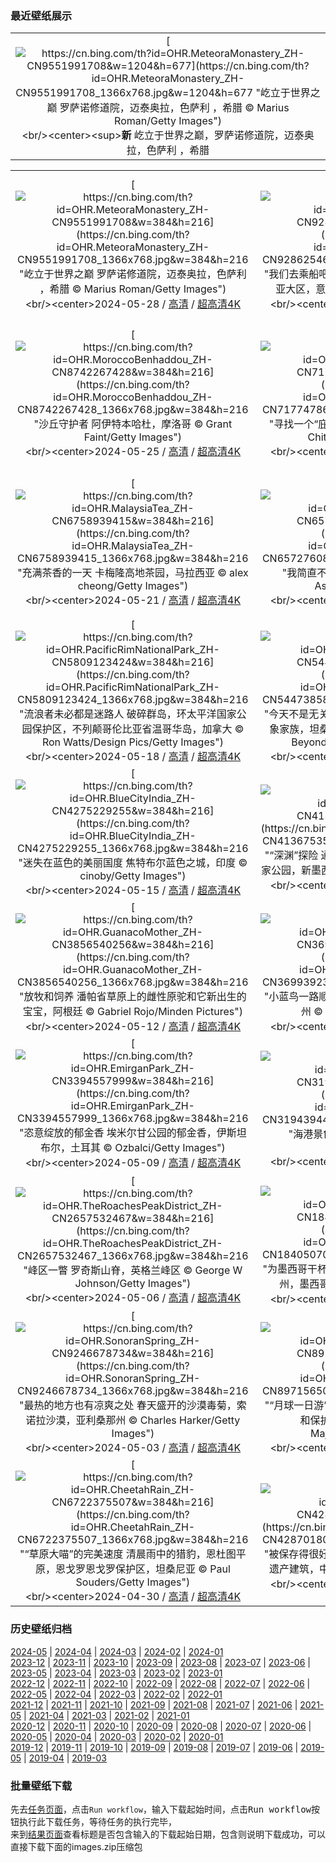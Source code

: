 ### 最近壁纸展示
||
|:---:|
|[![https://cn.bing.com/th?id=OHR.MeteoraMonastery_ZH-CN9551991708&w=1204&h=677](https://cn.bing.com/th?id=OHR.MeteoraMonastery_ZH-CN9551991708_1366x768.jpg&w=1204&h=677 "屹立于世界之巅&#10;罗萨诺修道院，迈泰奥拉，色萨利 ，希腊&#10;© Marius Roman/Getty Images")](https://cn.bing.com/search?q=%e5%b8%8c%e8%85%8a%e7%bd%97%e8%90%a8%e8%af%ba%e4%bf%ae%e9%81%93%e9%99%a2&form=hpcapt&mkt=zh-cn&filters=HpDate:"20240527_1600")<br/><center><sup>**新**</sup>&nbsp;屹立于世界之巅，罗萨诺修道院，迈泰奥拉，色萨利 ，希腊<center/>|

||||
|:---:|:---:|:---:|
|[![https://cn.bing.com/th?id=OHR.MeteoraMonastery_ZH-CN9551991708&w=384&h=216](https://cn.bing.com/th?id=OHR.MeteoraMonastery_ZH-CN9551991708_1366x768.jpg&w=384&h=216 "屹立于世界之巅&#10;罗萨诺修道院，迈泰奥拉，色萨利 ，希腊&#10;© Marius Roman/Getty Images")](https://cn.bing.com/search?q=%e5%b8%8c%e8%85%8a%e7%bd%97%e8%90%a8%e8%af%ba%e4%bf%ae%e9%81%93%e9%99%a2&form=hpcapt&mkt=zh-cn&filters=HpDate:"20240527_1600")<br/><center>2024-05-28 / [高清](https://cn.bing.com/th?id=OHR.MeteoraMonastery_ZH-CN9551991708_1920x1200.jpg&w=1920&h=1200) / [超高清4K](https://cn.bing.com/th?id=OHR.MeteoraMonastery_ZH-CN9551991708_UHD.jpg&w=3840&h=2160)<center/>|[![https://cn.bing.com/th?id=OHR.SestriLevante_ZH-CN9286254645&w=384&h=216](https://cn.bing.com/th?id=OHR.SestriLevante_ZH-CN9286254645_1366x768.jpg&w=384&h=216 "我们去乘船吧！&#10;塞斯特里莱万特的沉默湾，利古里亚大区，意大利&#10;© StevanZZ/Getty Images")](https://cn.bing.com/search?q=%e5%a1%9e%e6%96%af%e7%89%b9%e9%87%8c%e8%8e%b1%e4%b8%87%e7%89%b9&form=hpcapt&mkt=zh-cn&filters=HpDate:"20240526_1600")<br/><center>2024-05-27 / [高清](https://cn.bing.com/th?id=OHR.SestriLevante_ZH-CN9286254645_1920x1200.jpg&w=1920&h=1200) / [超高清4K](https://cn.bing.com/th?id=OHR.SestriLevante_ZH-CN9286254645_UHD.jpg&w=3840&h=2160)<center/>|[![https://cn.bing.com/th?id=OHR.MethowWildflowers_ZH-CN8926661958&w=384&h=216](https://cn.bing.com/th?id=OHR.MethowWildflowers_ZH-CN8926661958_1366x768.jpg&w=384&h=216 "野性与自由&#10;香根和羽扇豆，梅索谷，北喀斯喀特，华盛顿州，美国&#10;© Alan Majchrowicz/Getty Images")](https://cn.bing.com/search?q=%e5%8d%8e%e7%9b%9b%e9%a1%bf%e5%b7%9e%e6%a2%85%e7%b4%a2%e8%b0%b7&form=hpcapt&mkt=zh-cn&filters=HpDate:"20240525_1600")<br/><center>2024-05-26 / [高清](https://cn.bing.com/th?id=OHR.MethowWildflowers_ZH-CN8926661958_1920x1200.jpg&w=1920&h=1200) / [超高清4K](https://cn.bing.com/th?id=OHR.MethowWildflowers_ZH-CN8926661958_UHD.jpg&w=3840&h=2160)<center/>|
|[![https://cn.bing.com/th?id=OHR.MoroccoBenhaddou_ZH-CN8742267428&w=384&h=216](https://cn.bing.com/th?id=OHR.MoroccoBenhaddou_ZH-CN8742267428_1366x768.jpg&w=384&h=216 "沙丘守护者&#10;阿伊特本哈杜，摩洛哥&#10;© Grant Faint/Getty Images")](https://cn.bing.com/search?q=%e9%98%bf%e4%bc%8a%e7%89%b9%e6%9c%ac%e5%93%88%e6%9d%9c+%e6%91%a9%e6%b4%9b%e5%93%a5&form=hpcapt&mkt=zh-cn&filters=HpDate:"20240524_1600")<br/><center>2024-05-25 / [高清](https://cn.bing.com/th?id=OHR.MoroccoBenhaddou_ZH-CN8742267428_1920x1200.jpg&w=1920&h=1200) / [超高清4K](https://cn.bing.com/th?id=OHR.MoroccoBenhaddou_ZH-CN8742267428_UHD.jpg&w=3840&h=2160)<center/>|[![https://cn.bing.com/th?id=OHR.IndianStarTortoise_ZH-CN7177478610&w=384&h=216](https://cn.bing.com/th?id=OHR.IndianStarTortoise_ZH-CN7177478610_1366x768.jpg&w=384&h=216 "寻找一个“庇护所”&#10;印度星龟，斯里兰卡&#10;© Robin Chittenden/Minden Pictures")](https://cn.bing.com/search?q=%e4%b8%96%e7%95%8c%e6%b5%b7%e9%be%9f%e6%97%a5&form=hpcapt&mkt=zh-cn&filters=HpDate:"20240522_1600")<br/><center>2024-05-23 / [高清](https://cn.bing.com/th?id=OHR.IndianStarTortoise_ZH-CN7177478610_1920x1200.jpg&w=1920&h=1200) / [超高清4K](https://cn.bing.com/th?id=OHR.IndianStarTortoise_ZH-CN7177478610_UHD.jpg&w=3840&h=2160)<center/>|[![https://cn.bing.com/th?id=OHR.SnowGumTasmania_ZH-CN6975160884&w=384&h=216](https://cn.bing.com/th?id=OHR.SnowGumTasmania_ZH-CN6975160884_1366x768.jpg&w=384&h=216 "深入了解生物多样性&#10;塔斯马尼亚高山黄桉（假少花桉），费尔德山国家公园，塔斯马尼亚州，澳大利亚&#10;© Ignacio Palacios/Getty Images")](https://cn.bing.com/search?q=%e5%9b%bd%e9%99%85%e7%94%9f%e7%89%a9%e5%a4%9a%e6%a0%b7%e6%80%a7%e6%97%a5&form=hpcapt&mkt=zh-cn&filters=HpDate:"20240521_1600")<br/><center>2024-05-22 / [高清](https://cn.bing.com/th?id=OHR.SnowGumTasmania_ZH-CN6975160884_1920x1200.jpg&w=1920&h=1200) / [超高清4K](https://cn.bing.com/th?id=OHR.SnowGumTasmania_ZH-CN6975160884_UHD.jpg&w=3840&h=2160)<center/>|
|[![https://cn.bing.com/th?id=OHR.MalaysiaTea_ZH-CN6758939415&w=384&h=216](https://cn.bing.com/th?id=OHR.MalaysiaTea_ZH-CN6758939415_1366x768.jpg&w=384&h=216 "充满茶香的一天&#10;卡梅隆高地茶园，马拉西亚&#10;© alex cheong/Getty Images")](https://cn.bing.com/search?q=%e5%9b%bd%e9%99%85%e8%8c%b6%e6%97%a5&form=hpcapt&mkt=zh-cn&filters=HpDate:"20240520_1600")<br/><center>2024-05-21 / [高清](https://cn.bing.com/th?id=OHR.MalaysiaTea_ZH-CN6758939415_1920x1200.jpg&w=1920&h=1200) / [超高清4K](https://cn.bing.com/th?id=OHR.MalaysiaTea_ZH-CN6758939415_UHD.jpg&w=3840&h=2160)<center/>|[![https://cn.bing.com/th?id=OHR.HoneycombBee_ZH-CN6572760814&w=384&h=216](https://cn.bing.com/th?id=OHR.HoneycombBee_ZH-CN6572760814_1366x768.jpg&w=384&h=216 "我简直不敢相信！&#10;蜜蜂照料蜂巢&#10;© Simun Ascic/Alamy Stock Photo")](https://cn.bing.com/search?q=%e4%b8%96%e7%95%8c%e8%9c%9c%e8%9c%82%e6%97%a5&form=hpcapt&mkt=zh-cn&filters=HpDate:"20240519_1600")<br/><center>2024-05-20 / [高清](https://cn.bing.com/th?id=OHR.HoneycombBee_ZH-CN6572760814_1920x1200.jpg&w=1920&h=1200) / [超高清4K](https://cn.bing.com/th?id=OHR.HoneycombBee_ZH-CN6572760814_UHD.jpg&w=3840&h=2160)<center/>|[![https://cn.bing.com/th?id=OHR.VernazzaItaly_ZH-CN6245826569&w=384&h=216](https://cn.bing.com/th?id=OHR.VernazzaItaly_ZH-CN6245826569_1366x768.jpg&w=384&h=216 "历史与大海的交汇处&#10;韦尔纳扎村，五渔村，利古里亚，意大利&#10;© Roberto Moiola/Sysaworld/Getty Images")](https://cn.bing.com/search?q=%e4%ba%94%e6%b8%94%e6%9d%91+%e9%9f%a6%e5%b0%94%e7%ba%b3%e6%89%8e%e6%9d%91&form=hpcapt&mkt=zh-cn&filters=HpDate:"20240518_1600")<br/><center>2024-05-19 / [高清](https://cn.bing.com/th?id=OHR.VernazzaItaly_ZH-CN6245826569_1920x1200.jpg&w=1920&h=1200) / [超高清4K](https://cn.bing.com/th?id=OHR.VernazzaItaly_ZH-CN6245826569_UHD.jpg&w=3840&h=2160)<center/>|
|[![https://cn.bing.com/th?id=OHR.PacificRimNationalPark_ZH-CN5809123424&w=384&h=216](https://cn.bing.com/th?id=OHR.PacificRimNationalPark_ZH-CN5809123424_1366x768.jpg&w=384&h=216 "流浪者未必都是迷路人&#10;破碎群岛，环太平洋国家公园保护区，不列颠哥伦比亚省温哥华岛，加拿大&#10;© Ron Watts/Design Pics/Getty Images")](https://cn.bing.com/search?q=%e7%8e%af%e5%a4%aa%e5%b9%b3%e6%b4%8b%e5%9b%bd%e5%ae%b6%e5%85%ac%e5%9b%ad%e4%bf%9d%e6%8a%a4%e5%8c%ba&form=hpcapt&mkt=zh-cn&filters=HpDate:"20240517_1600")<br/><center>2024-05-18 / [高清](https://cn.bing.com/th?id=OHR.PacificRimNationalPark_ZH-CN5809123424_1920x1200.jpg&w=1920&h=1200) / [超高清4K](https://cn.bing.com/th?id=OHR.PacificRimNationalPark_ZH-CN5809123424_UHD.jpg&w=3840&h=2160)<center/>|[![https://cn.bing.com/th?id=OHR.TarangireElephants_ZH-CN5447385839&w=384&h=216](https://cn.bing.com/th?id=OHR.TarangireElephants_ZH-CN5447385839_1366x768.jpg&w=384&h=216 "今天不是无关紧要的一天&#10;塔兰吉雷国家公园的非洲象家族，坦桑尼亚&#10;© Vicki Jauron, Babylon and Beyond Photography/Getty Images")](https://cn.bing.com/search?q=%e6%bf%92%e5%8d%b1%e7%89%a9%e7%a7%8d&form=hpcapt&mkt=zh-cn&filters=HpDate:"20240516_1600")<br/><center>2024-05-17 / [高清](https://cn.bing.com/th?id=OHR.TarangireElephants_ZH-CN5447385839_1920x1200.jpg&w=1920&h=1200) / [超高清4K](https://cn.bing.com/th?id=OHR.TarangireElephants_ZH-CN5447385839_UHD.jpg&w=3840&h=2160)<center/>|[![https://cn.bing.com/th?id=OHR.ReconquistaVigo_ZH-CN4619580424&w=384&h=216](https://cn.bing.com/th?id=OHR.ReconquistaVigo_ZH-CN4619580424_1366x768.jpg&w=384&h=216 "这片水域里有很多故事！&#10;维戈的兰德大桥，西班牙&#10;© Julio Conde/Getty Images")](https://cn.bing.com/search?q=%e8%a5%bf%e7%8f%ad%e7%89%99%e7%bb%b4%e6%88%88&form=hpcapt&mkt=zh-cn&filters=HpDate:"20240515_1600")<br/><center>2024-05-16 / [高清](https://cn.bing.com/th?id=OHR.ReconquistaVigo_ZH-CN4619580424_1920x1200.jpg&w=1920&h=1200) / [超高清4K](https://cn.bing.com/th?id=OHR.ReconquistaVigo_ZH-CN4619580424_UHD.jpg&w=3840&h=2160)<center/>|
|[![https://cn.bing.com/th?id=OHR.BlueCityIndia_ZH-CN4275229255&w=384&h=216](https://cn.bing.com/th?id=OHR.BlueCityIndia_ZH-CN4275229255_1366x768.jpg&w=384&h=216 "迷失在蓝色的美丽国度&#10;焦特布尔蓝色之城，印度&#10;© cinoby/Getty Images")](https://cn.bing.com/search?q=%e7%84%a6%e7%89%b9%e5%b8%83%e5%b0%94+%e5%8d%b0%e5%ba%a6&form=hpcapt&mkt=zh-cn&filters=HpDate:"20240514_1600")<br/><center>2024-05-15 / [高清](https://cn.bing.com/th?id=OHR.BlueCityIndia_ZH-CN4275229255_1920x1200.jpg&w=1920&h=1200) / [超高清4K](https://cn.bing.com/th?id=OHR.BlueCityIndia_ZH-CN4275229255_UHD.jpg&w=3840&h=2160)<center/>|[![https://cn.bing.com/th?id=OHR.CarlsbadNP_ZH-CN4136753542&w=384&h=216](https://cn.bing.com/th?id=OHR.CarlsbadNP_ZH-CN4136753542_1366x768.jpg&w=384&h=216 "“深渊”探险&#10;通往大房间的走道，卡尔斯巴德洞穴国家公园，新墨西哥州&#10;© Doug Meek/Getty Images")](https://cn.bing.com/search?q=%e5%8d%a1%e5%b0%94%e6%96%af%e5%b7%b4%e5%be%b7%e6%b4%9e%e7%aa%9f%e5%9b%bd%e5%ae%b6%e5%85%ac%e5%9b%ad&form=hpcapt&mkt=zh-cn&filters=HpDate:"20240513_1600")<br/><center>2024-05-14 / [高清](https://cn.bing.com/th?id=OHR.CarlsbadNP_ZH-CN4136753542_1920x1200.jpg&w=1920&h=1200) / [超高清4K](https://cn.bing.com/th?id=OHR.CarlsbadNP_ZH-CN4136753542_UHD.jpg&w=3840&h=2160)<center/>|[![https://cn.bing.com/th?id=OHR.NamibiaCanyon_ZH-CN3973338246&w=384&h=216](https://cn.bing.com/th?id=OHR.NamibiaCanyon_ZH-CN3973338246_1366x768.jpg&w=384&h=216 "鱼眼视角&#10;鱼河大峡谷，纳米比亚&#10;© R. M. Nunes/Getty Images")](https://cn.bing.com/search?q=%e7%ba%b3%e7%b1%b3%e6%af%94%e4%ba%9a%e9%b1%bc%e6%b2%b3%e5%b3%a1%e8%b0%b7&form=hpcapt&mkt=zh-cn&filters=HpDate:"20240512_1600")<br/><center>2024-05-13 / [高清](https://cn.bing.com/th?id=OHR.NamibiaCanyon_ZH-CN3973338246_1920x1200.jpg&w=1920&h=1200) / [超高清4K](https://cn.bing.com/th?id=OHR.NamibiaCanyon_ZH-CN3973338246_UHD.jpg&w=3840&h=2160)<center/>|
|[![https://cn.bing.com/th?id=OHR.GuanacoMother_ZH-CN3856540256&w=384&h=216](https://cn.bing.com/th?id=OHR.GuanacoMother_ZH-CN3856540256_1366x768.jpg&w=384&h=216 "放牧和饲养&#10;潘帕省草原上的雌性原驼和它新出生的宝宝，阿根廷&#10;© Gabriel Rojo/Minden Pictures")](https://cn.bing.com/search?q=%e5%8e%9f%e9%a9%bc&form=hpcapt&mkt=zh-cn&filters=HpDate:"20240511_1600")<br/><center>2024-05-12 / [高清](https://cn.bing.com/th?id=OHR.GuanacoMother_ZH-CN3856540256_1920x1200.jpg&w=1920&h=1200) / [超高清4K](https://cn.bing.com/th?id=OHR.GuanacoMother_ZH-CN3856540256_UHD.jpg&w=3840&h=2160)<center/>|[![https://cn.bing.com/th?id=OHR.TexasIndigoBunting_ZH-CN3699392300&w=384&h=216](https://cn.bing.com/th?id=OHR.TexasIndigoBunting_ZH-CN3699392300_1366x768.jpg&w=384&h=216 "小蓝鸟一路顺风&#10;树枝上栖息的靛蓝彩鹀，德克萨斯州&#10;© Jeff R Clow/Getty Images")](https://cn.bing.com/search?q=%e9%9d%9b%e8%93%9d%e5%bd%a9%e9%b9%80&form=hpcapt&mkt=zh-cn&filters=HpDate:"20240510_1600")<br/><center>2024-05-11 / [高清](https://cn.bing.com/th?id=OHR.TexasIndigoBunting_ZH-CN3699392300_1920x1200.jpg&w=1920&h=1200) / [超高清4K](https://cn.bing.com/th?id=OHR.TexasIndigoBunting_ZH-CN3699392300_UHD.jpg&w=3840&h=2160)<center/>|[![https://cn.bing.com/th?id=OHR.MisoolRajaAmpat_ZH-CN3557473032&w=384&h=216](https://cn.bing.com/th?id=OHR.MisoolRajaAmpat_ZH-CN3557473032_1366x768.jpg&w=384&h=216 "岛屿在召唤！&#10;米苏尔岛，拉贾安帕群岛，印度尼西亚&#10;© Giordano Cipriani/Getty Images")](https://cn.bing.com/search?q=%e6%8b%89%e8%b4%be%e5%ae%89%e5%b8%95%e7%be%a4%e5%b2%9b&form=hpcapt&mkt=zh-cn&filters=HpDate:"20240509_1600")<br/><center>2024-05-10 / [高清](https://cn.bing.com/th?id=OHR.MisoolRajaAmpat_ZH-CN3557473032_1920x1200.jpg&w=1920&h=1200) / [超高清4K](https://cn.bing.com/th?id=OHR.MisoolRajaAmpat_ZH-CN3557473032_UHD.jpg&w=3840&h=2160)<center/>|
|[![https://cn.bing.com/th?id=OHR.EmirganPark_ZH-CN3394557999&w=384&h=216](https://cn.bing.com/th?id=OHR.EmirganPark_ZH-CN3394557999_1366x768.jpg&w=384&h=216 "恣意绽放的郁金香&#10;埃米尔甘公园的郁金香，伊斯坦布尔，土耳其&#10;© Ozbalci/Getty Images")](https://cn.bing.com/search?q=%e4%bc%8a%e6%96%af%e5%9d%a6%e5%b8%83%e5%b0%94%e5%9f%83%e7%b1%b3%e5%b0%94%e7%94%98%e5%85%ac%e5%9b%ad&form=hpcapt&mkt=zh-cn&filters=HpDate:"20240508_1600")<br/><center>2024-05-09 / [高清](https://cn.bing.com/th?id=OHR.EmirganPark_ZH-CN3394557999_1920x1200.jpg&w=1920&h=1200) / [超高清4K](https://cn.bing.com/th?id=OHR.EmirganPark_ZH-CN3394557999_UHD.jpg&w=3840&h=2160)<center/>|[![https://cn.bing.com/th?id=OHR.PortMarseille_ZH-CN3194394496&w=384&h=216](https://cn.bing.com/th?id=OHR.PortMarseille_ZH-CN3194394496_1366x768.jpg&w=384&h=216 "海港景色&#10;伊夫堡，马赛，法国&#10;© Sergii Figurnyi/Alamy")](https://cn.bing.com/search?q=%e6%b3%95%e5%9b%bd%e9%a9%ac%e8%b5%9b&form=hpcapt&mkt=zh-cn&filters=HpDate:"20240507_1600")<br/><center>2024-05-08 / [高清](https://cn.bing.com/th?id=OHR.PortMarseille_ZH-CN3194394496_1920x1200.jpg&w=1920&h=1200) / [超高清4K](https://cn.bing.com/th?id=OHR.PortMarseille_ZH-CN3194394496_UHD.jpg&w=3840&h=2160)<center/>|[![https://cn.bing.com/th?id=OHR.LittleDuckling_ZH-CN2922471258&w=384&h=216](https://cn.bing.com/th?id=OHR.LittleDuckling_ZH-CN2922471258_1366x768.jpg&w=384&h=216 "水影里的小黄鸭&#10;一只小鸭子在水草地上游泳，萨福克郡，英国&#10;© Nick Hurst/Getty Images")](https://cn.bing.com/search?q=%e9%b8%ad&form=hpcapt&mkt=zh-cn&filters=HpDate:"20240506_1600")<br/><center>2024-05-07 / [高清](https://cn.bing.com/th?id=OHR.LittleDuckling_ZH-CN2922471258_1920x1200.jpg&w=1920&h=1200) / [超高清4K](https://cn.bing.com/th?id=OHR.LittleDuckling_ZH-CN2922471258_UHD.jpg&w=3840&h=2160)<center/>|
|[![https://cn.bing.com/th?id=OHR.TheRoachesPeakDistrict_ZH-CN2657532467&w=384&h=216](https://cn.bing.com/th?id=OHR.TheRoachesPeakDistrict_ZH-CN2657532467_1366x768.jpg&w=384&h=216 "峰区一瞥&#10;罗奇斯山脊，英格兰峰区&#10;© George W Johnson/Getty Images")](https://cn.bing.com/search?q=%e5%b3%b0%e5%8c%ba%e5%9b%bd%e5%ae%b6%e5%85%ac%e5%9b%ad&form=hpcapt&mkt=zh-cn&filters=HpDate:"20240505_1600")<br/><center>2024-05-06 / [高清](https://cn.bing.com/th?id=OHR.TheRoachesPeakDistrict_ZH-CN2657532467_1920x1200.jpg&w=1920&h=1200) / [超高清4K](https://cn.bing.com/th?id=OHR.TheRoachesPeakDistrict_ZH-CN2657532467_UHD.jpg&w=3840&h=2160)<center/>|[![https://cn.bing.com/th?id=OHR.SanMiguelAllende_ZH-CN1840507091&w=384&h=216](https://cn.bing.com/th?id=OHR.SanMiguelAllende_ZH-CN1840507091_1366x768.jpg&w=384&h=216 "为墨西哥干杯!&#10;圣米格尔德阿连德的柱廊，瓜那华托州，墨西哥&#10;© Mint Images/Getty Images")](https://cn.bing.com/search?q=%e5%a2%a8%e8%a5%bf%e5%93%a5%e4%ba%94%e6%9c%88%e4%ba%94%e6%97%a5%e8%8a%82&form=hpcapt&mkt=zh-cn&filters=HpDate:"20240504_1600")<br/><center>2024-05-05 / [高清](https://cn.bing.com/th?id=OHR.SanMiguelAllende_ZH-CN1840507091_1920x1200.jpg&w=1920&h=1200) / [超高清4K](https://cn.bing.com/th?id=OHR.SanMiguelAllende_ZH-CN1840507091_UHD.jpg&w=3840&h=2160)<center/>|[![https://cn.bing.com/th?id=OHR.JediMonastery_ZH-CN0091557941&w=384&h=216](https://cn.bing.com/th?id=OHR.JediMonastery_ZH-CN0091557941_1366x768.jpg&w=384&h=216 "愿原力与你同在！&#10;斯凯利格·迈克尔岛上一座古老修道院的废墟，爱尔兰&#10;© MNStudio/Getty Images")](https://cn.bing.com/search?q=%e6%98%9f%e7%90%83%e5%a4%a7%e6%88%98%e6%97%a5&form=hpcapt&mkt=zh-cn&filters=HpDate:"20240503_1600")<br/><center>2024-05-04 / [高清](https://cn.bing.com/th?id=OHR.JediMonastery_ZH-CN0091557941_1920x1200.jpg&w=1920&h=1200) / [超高清4K](https://cn.bing.com/th?id=OHR.JediMonastery_ZH-CN0091557941_UHD.jpg&w=3840&h=2160)<center/>|
|[![https://cn.bing.com/th?id=OHR.SonoranSpring_ZH-CN9246678734&w=384&h=216](https://cn.bing.com/th?id=OHR.SonoranSpring_ZH-CN9246678734_1366x768.jpg&w=384&h=216 "最热的地方也有凉爽之处&#10;春天盛开的沙漠毒菊，索诺拉沙漠，亚利桑那州&#10;© Charles Harker/Getty Images")](https://cn.bing.com/search?q=%e7%b4%a2%e8%af%ba%e6%8b%89%e6%b2%99%e6%bc%a0&form=hpcapt&mkt=zh-cn&filters=HpDate:"20240502_1600")<br/><center>2024-05-03 / [高清](https://cn.bing.com/th?id=OHR.SonoranSpring_ZH-CN9246678734_1920x1200.jpg&w=1920&h=1200) / [超高清4K](https://cn.bing.com/th?id=OHR.SonoranSpring_ZH-CN9246678734_UHD.jpg&w=3840&h=2160)<center/>|[![https://cn.bing.com/th?id=OHR.CratersOfTheMoon_ZH-CN8971565042&w=384&h=216](https://cn.bing.com/th?id=OHR.CratersOfTheMoon_ZH-CN8971565042_1366x768.jpg&w=384&h=216 "“月球一日游”&#10;蓝龙熔岩流，月球陨石坑国家纪念碑和保护区，爱达荷州，美国&#10;© Alan Majchrowicz/Getty Images")](https://cn.bing.com/search?q=%e9%99%a8%e7%9f%b3%e5%9d%91&form=hpcapt&mkt=zh-cn&filters=HpDate:"20240501_1600")<br/><center>2024-05-02 / [高清](https://cn.bing.com/th?id=OHR.CratersOfTheMoon_ZH-CN8971565042_1920x1200.jpg&w=1920&h=1200) / [超高清4K](https://cn.bing.com/th?id=OHR.CratersOfTheMoon_ZH-CN8971565042_UHD.jpg&w=3840&h=2160)<center/>|[![https://cn.bing.com/th?id=OHR.HawaiianLei_ZH-CN7857272499&w=384&h=216](https://cn.bing.com/th?id=OHR.HawaiianLei_ZH-CN7857272499_1366x768.jpg&w=384&h=216 "夏威夷的花环节&#10;夏威夷花环&#10;© Jotika Pun/Shutterstock")](https://cn.bing.com/search?q=%e5%a4%8f%e5%a8%81%e5%a4%b7&form=hpcapt&mkt=zh-cn&filters=HpDate:"20240430_1600")<br/><center>2024-05-01 / [高清](https://cn.bing.com/th?id=OHR.HawaiianLei_ZH-CN7857272499_1920x1200.jpg&w=1920&h=1200) / [超高清4K](https://cn.bing.com/th?id=OHR.HawaiianLei_ZH-CN7857272499_UHD.jpg&w=3840&h=2160)<center/>|
|[![https://cn.bing.com/th?id=OHR.CheetahRain_ZH-CN6722375507&w=384&h=216](https://cn.bing.com/th?id=OHR.CheetahRain_ZH-CN6722375507_1366x768.jpg&w=384&h=216 "“草原大喵”的完美速度&#10;清晨雨中的猎豹，恩杜图平原，恩戈罗恩戈罗保护区，坦桑尼亚&#10;© Paul Souders/Getty Images")](https://cn.bing.com/search?q=%e7%8c%8e%e8%b1%b9&form=hpcapt&mkt=zh-cn&filters=HpDate:"20240429_1600")<br/><center>2024-04-30 / [高清](https://cn.bing.com/th?id=OHR.CheetahRain_ZH-CN6722375507_1920x1200.jpg&w=1920&h=1200) / [超高清4K](https://cn.bing.com/th?id=OHR.CheetahRain_ZH-CN6722375507_UHD.jpg&w=3840&h=2160)<center/>|[![https://cn.bing.com/th?id=OHR.TulouFujian_ZH-CN4287018074&w=384&h=216](https://cn.bing.com/th?id=OHR.TulouFujian_ZH-CN4287018074_1366x768.jpg&w=384&h=216 "被保存得很好的古建筑&#10;福建土楼，福建省历史文化遗产建筑，中国&#10;© Hongjie Han/Getty Images")](https://cn.bing.com/search?q=%e7%a6%8f%e5%bb%ba%e5%9c%9f%e6%a5%bc&form=hpcapt&mkt=zh-cn&filters=HpDate:"20240428_1600")<br/><center>2024-04-29 / [高清](https://cn.bing.com/th?id=OHR.TulouFujian_ZH-CN4287018074_1920x1200.jpg&w=1920&h=1200) / [超高清4K](https://cn.bing.com/th?id=OHR.TulouFujian_ZH-CN4287018074_UHD.jpg&w=3840&h=2160)<center/>|[![https://cn.bing.com/th?id=OHR.GuadalupeTexas_ZH-CN3911419948&w=384&h=216](https://cn.bing.com/th?id=OHR.GuadalupeTexas_ZH-CN3911419948_1366x768.jpg&w=384&h=216 "去公园走走吧！&#10;瓜达卢佩山脉国家公园日出时的埃尔卡皮坦山，德克萨斯州，美国&#10;© Adam Mowery/Tandem Stills + Motion")](https://cn.bing.com/search?q=%e7%93%9c%e8%be%be%e5%8d%a2%e4%bd%a9%e5%b1%b1%e8%84%89%e5%9b%bd%e5%ae%b6%e5%85%ac%e5%9b%ad&form=hpcapt&mkt=zh-cn&filters=HpDate:"20240427_1600")<br/><center>2024-04-28 / [高清](https://cn.bing.com/th?id=OHR.GuadalupeTexas_ZH-CN3911419948_1920x1200.jpg&w=1920&h=1200) / [超高清4K](https://cn.bing.com/th?id=OHR.GuadalupeTexas_ZH-CN3911419948_UHD.jpg&w=3840&h=2160)<center/>|


### 历史壁纸归档
[2024-05](views/2024/2024-05.md) | [2024-04](views/2024/2024-04.md) | [2024-03](views/2024/2024-03.md) | [2024-02](views/2024/2024-02.md) | [2024-01](views/2024/2024-01.md)  
[2023-12](views/2023/2023-12.md) | [2023-11](views/2023/2023-11.md) | [2023-10](views/2023/2023-10.md) | [2023-09](views/2023/2023-09.md) | [2023-08](views/2023/2023-08.md) | [2023-07](views/2023/2023-07.md) | [2023-06](views/2023/2023-06.md) | [2023-05](views/2023/2023-05.md) | [2023-04](views/2023/2023-04.md) | [2023-03](views/2023/2023-03.md) | [2023-02](views/2023/2023-02.md) | [2023-01](views/2023/2023-01.md)  
[2022-12](views/2022/2022-12.md) | [2022-11](views/2022/2022-11.md) | [2022-10](views/2022/2022-10.md) | [2022-09](views/2022/2022-09.md) | [2022-08](views/2022/2022-08.md) | [2022-07](views/2022/2022-07.md) | [2022-06](views/2022/2022-06.md) | [2022-05](views/2022/2022-05.md) | [2022-04](views/2022/2022-04.md) | [2022-03](views/2022/2022-03.md) | [2022-02](views/2022/2022-02.md) | [2022-01](views/2022/2022-01.md)  
[2021-12](views/2021/2021-12.md) | [2021-11](views/2021/2021-11.md) | [2021-10](views/2021/2021-10.md) | [2021-09](views/2021/2021-09.md) | [2021-08](views/2021/2021-08.md) | [2021-07](views/2021/2021-07.md) | [2021-06](views/2021/2021-06.md) | [2021-05](views/2021/2021-05.md) | [2021-04](views/2021/2021-04.md) | [2021-03](views/2021/2021-03.md) | [2021-02](views/2021/2021-02.md) | [2021-01](views/2021/2021-01.md)  
[2020-12](views/2020/2020-12.md) | [2020-11](views/2020/2020-11.md) | [2020-10](views/2020/2020-10.md) | [2020-09](views/2020/2020-09.md) | [2020-08](views/2020/2020-08.md) | [2020-07](views/2020/2020-07.md) | [2020-06](views/2020/2020-06.md) | [2020-05](views/2020/2020-05.md) | [2020-04](views/2020/2020-04.md) | [2020-03](views/2020/2020-03.md) | [2020-02](views/2020/2020-02.md) | [2020-01](views/2020/2020-01.md)  
[2019-12](views/2019/2019-12.md) | [2019-11](views/2019/2019-11.md) | [2019-10](views/2019/2019-10.md) | [2019-09](views/2019/2019-09.md) | [2019-08](views/2019/2019-08.md) | [2019-07](views/2019/2019-07.md) | [2019-06](views/2019/2019-06.md) | [2019-05](views/2019/2019-05.md) | [2019-04](views/2019/2019-04.md) | [2019-03](views/2019/2019-03.md)


### 批量壁纸下载
先去[任务页面](https://github.com/wefashe/image-save/actions/workflows/mydown.yml)，点击`Run workflow`，输入下载起始时间，点击<kbd>Run workflow</kbd>按钮执行此下载任务，等待任务的执行完毕，  
来到[结果页面](https://github.com/wefashe/image-save/releases/tag/down_zip_tag)查看标题是否包含输入的下载起始日期，包含则说明下载成功，可以直接下载下面的images.zip压缩包  
